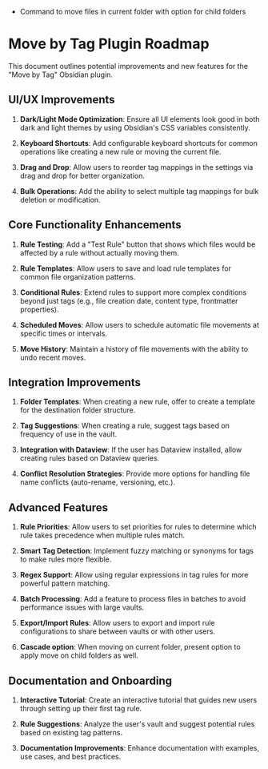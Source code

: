 - Command to move files in current folder with option for child folders

# Move by Tag Plugin Roadmap

This document outlines potential improvements and new features for the "Move by Tag" Obsidian plugin.

## UI/UX Improvements

1. **Dark/Light Mode Optimization**: Ensure all UI elements look good in both dark and light themes by using Obsidian's CSS variables consistently.

2. **Keyboard Shortcuts**: Add configurable keyboard shortcuts for common operations like creating a new rule or moving the current file.

3. **Drag and Drop**: Allow users to reorder tag mappings in the settings via drag and drop for better organization.

4. **Bulk Operations**: Add the ability to select multiple tag mappings for bulk deletion or modification.

## Core Functionality Enhancements

1. **Rule Testing**: Add a "Test Rule" button that shows which files would be affected by a rule without actually moving them.

2. **Rule Templates**: Allow users to save and load rule templates for common file organization patterns.

3. **Conditional Rules**: Extend rules to support more complex conditions beyond just tags (e.g., file creation date, content type, frontmatter properties).

4. **Scheduled Moves**: Allow users to schedule automatic file movements at specific times or intervals.

5. **Move History**: Maintain a history of file movements with the ability to undo recent moves.

## Integration Improvements

1. **Folder Templates**: When creating a new rule, offer to create a template for the destination folder structure.

2. **Tag Suggestions**: When creating a rule, suggest tags based on frequency of use in the vault.

3. **Integration with Dataview**: If the user has Dataview installed, allow creating rules based on Dataview queries.

4. **Conflict Resolution Strategies**: Provide more options for handling file name conflicts (auto-rename, versioning, etc.).

## Advanced Features

1. **Rule Priorities**: Allow users to set priorities for rules to determine which rule takes precedence when multiple rules match.

2. **Smart Tag Detection**: Implement fuzzy matching or synonyms for tags to make rules more flexible.

3. **Regex Support**: Allow using regular expressions in tag rules for more powerful pattern matching.

4. **Batch Processing**: Add a feature to process files in batches to avoid performance issues with large vaults.

5. **Export/Import Rules**: Allow users to export and import rule configurations to share between vaults or with other users.

6. **Cascade option**: When moving on current folder, present option to apply move on child folders as well.

## Documentation and Onboarding

1. **Interactive Tutorial**: Create an interactive tutorial that guides new users through setting up their first tag rule.

2. **Rule Suggestions**: Analyze the user's vault and suggest potential rules based on existing tag patterns.

3. **Documentation Improvements**: Enhance documentation with examples, use cases, and best practices.